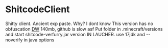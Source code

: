 # ShitcodeClient 
Shitty client. Ancient exp paste. Why? I dont know
This version has no obfuscation
[DW](https://encrypted-bytes.com/download/0f6caa4b9282903fd86410d5e2c7bd4c1607f7beeffc4d6e75ae33ff3def9c89/4f02a12e85b19503ae708057f180c167/e1b108c658be87814547e372d0b95eb10eb54db2d4dfe0f7a0ea67e7114927af63662d71b0dcd8db089300028cd2a98b52c3ee785755f2b60c2dea909d7584df7aae154a942658cb6930badc37444a89/ca24e0d6630d937b61777523fcb716f8) 140mb, github is slow asf
Put folder in .minecraft/versions and start shitcode-verfurry.jar version IN LAUCHER. use 17jdk and --noverify in java options
